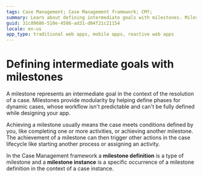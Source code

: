 ```yaml
---
tags: Case Management; Case Management framework; CMf;
summary: Learn about defining intermediate goals with milestones. Milestones provide modularity by helping define phases for dynamic cases. 
guid: 31c89686-510e-4586-ad31-d04f21c21154
locale: en-us
app_type: traditional web apps, mobile apps, reactive web apps
---
```


# Defining intermediate goals with milestones

A milestone represents an intermediate goal in the context of the resolution of a case. Milestones provide modularity by helping define phases for dynamic cases, whose workflow isn't predictable and can't be fully defined while designing your app.

Achieving a milestone usually means the case meets conditions defined by you, like completing one or more activities, or achieving another milestone.
The achievement of a milestone can then trigger other actions in the case lifecycle like starting another process or assigning an activity.

In the Case Management framework a **milestone definition** is a type of milestone and a **milestone instance** is a specific occurrence of a milestone definition in the context of a case instance.
